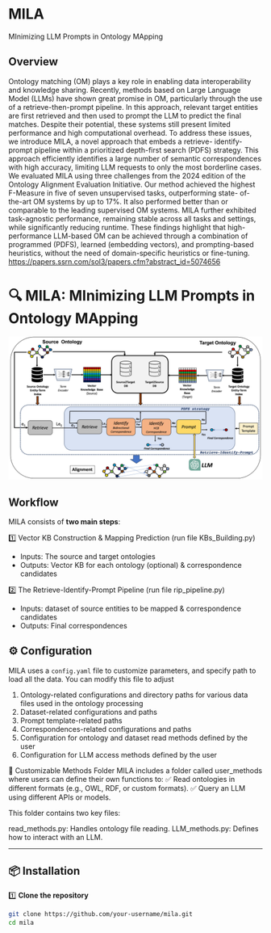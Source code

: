 # MILA
MInimizing LLM Prompts in Ontology MApping

## Overview
Ontology matching (OM) plays a key role in enabling data interoperability and knowledge sharing. Recently,
methods based on Large Language Model (LLMs) have shown great promise in OM, particularly through the use of
a retrieve-then-prompt pipeline. In this approach, relevant target entities are first retrieved and then used to prompt
the LLM to predict the final matches. Despite their potential, these systems still present limited performance and
high computational overhead. To address these issues, we introduce MILA, a novel approach that embeds a retrieve-
identify-prompt pipeline within a prioritized depth-first search (PDFS) strategy. This approach efficiently identifies
a large number of semantic correspondences with high accuracy, limiting LLM requests to only the most borderline
cases. We evaluated MILA using three challenges from the 2024 edition of the Ontology Alignment Evaluation
Initiative. Our method achieved the highest F-Measure in five of seven unsupervised tasks, outperforming state-
of-the-art OM systems by up to 17%. It also performed better than or comparable to the leading supervised OM
systems. MILA further exhibited task-agnostic performance, remaining stable across all tasks and settings, while
significantly reducing runtime. These findings highlight that high-performance LLM-based OM can be achieved
through a combination of programmed (PDFS), learned (embedding vectors), and prompting-based heuristics, without
the need of domain-specific heuristics or fine-tuning.
https://papers.ssrn.com/sol3/papers.cfm?abstract_id=5074656

# 🔍 MILA: MInimizing LLM Prompts in Ontology MApping 

![MILA Overview](images/Figure_1.jpg) 



## Workflow
MILA consists of **two main steps**:

1️⃣ Vector KB Construction & Mapping Prediction (run file KBs_Building.py)  
   - Inputs: The source and target ontologies  
   - Outputs: Vector KB for each ontology (optional) & correspondence candidates  

2️⃣ The Retrieve-Identify-Prompt Pipeline (run file rip_pipeline.py)  
   - Inputs: dataset of source entities to be mapped & correspondence candidates  
   - Outputs: Final correspondences  


## ⚙️ Configuration

MILA uses a `config.yaml` file to customize parameters, and specify path to load all the data. 
You can modify this file to adjust
1) Ontology-related configurations and directory paths for various data files used in the ontology processing
2) Dataset-related configurations and paths
3) Prompt template-related paths
4) Correspondences-related configurations and paths
5) Configuration for ontology and dataset read methods defined by the user
6) Configuration for LLM access methods defined by the user

📂 Customizable Methods Folder
MILA includes a folder called user_methods where users can define their own functions to:
✅ Read ontologies in different formats (e.g., OWL, RDF, or custom formats).
✅ Query an LLM using different APIs or models.

This folder contains two key files:

read_methods.py: Handles ontology file reading.
LLM_methods.py: Defines how to interact with an LLM.


---

## 📦 Installation

1️⃣ **Clone the repository**  
```bash
git clone https://github.com/your-username/mila.git
cd mila

